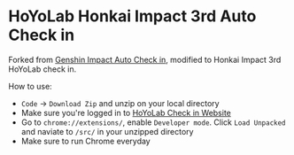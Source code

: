 # HoYoLab Honkai Impact 3rd Auto Check in
Forked from [Genshin Impact Auto Check in](https://github.com/tqk2811/AutoCheckinGI), modified to Honkai Impact 3rd HoYoLab check in.

How to use: 
+ `Code` -> `Download Zip` and unzip on your local directory 
+ Make sure you're logged in to [HoYoLab Check in Website](https://act.hoyolab.com/bbs/event/signin-bh3/index.html?act_id=e202110291205111)  
+ Go to `chrome://extensions/`, enable `Developer mode`. Click `Load Unpacked` and naviate to `/src/` in your unzipped directory
+ Make sure to run Chrome everyday
